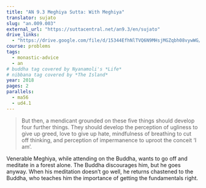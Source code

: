 ```yaml
---
title: "AN 9.3 Meghiya Sutta: With Meghiya"
translator: sujato
slug: "an.009.003"
external_url: "https://suttacentral.net/an9.3/en/sujato"
drive_links:
  - "https://drive.google.com/file/d/15344EfhNlTVQ6N9MHsjMGZqbh08vywWG/view?usp=drivesdk"
course: problems
tags:
  - monastic-advice
  - an
# buddha tag covered by Nyanamoli's *Life*
# nibbana tag covered by *The Island*
year: 2018
pages: 2
parallels:
  - ma56
  - ud4.1
---
```


> But then, a mendicant grounded on these five things should develop four further things. They should develop the perception of ugliness to give up greed, love to give up hate, mindfulness of breathing to cut off thinking, and perception of impermanence to uproot the conceit ‘I am’.

Venerable Meghiya, while attending on the Buddha, wants to go off and meditate in a forest alone. The Buddha discourages him, but he goes anyway. When his meditation doesn’t go well, he returns chastened to the Buddha, who teaches him the importance of getting the fundamentals right.
